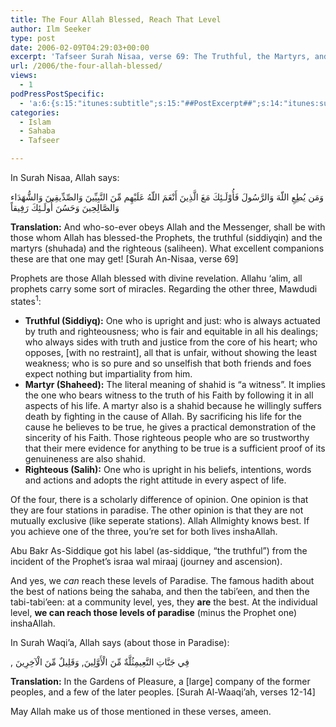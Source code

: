 ```yaml
---
title: The Four Allah Blessed, Reach That Level
author: Ilm Seeker
type: post
date: 2006-02-09T04:29:03+00:00
excerpt: 'Tafseer Surah Nisaa, verse 69: The Truthful, the Martyrs, and the Righteous.  We can be among those mentioned.'
url: /2006/the-four-allah-blessed/
views:
  - 1
podPressPostSpecific:
  - 'a:6:{s:15:"itunes:subtitle";s:15:"##PostExcerpt##";s:14:"itunes:summary";s:15:"##PostExcerpt##";s:15:"itunes:keywords";s:17:"##WordPressCats##";s:13:"itunes:author";s:10:"##Global##";s:15:"itunes:explicit";s:7:"Default";s:12:"itunes:block";s:7:"Default";}'
categories:
  - Islam
  - Sahaba
  - Tafseer

---
```

In Surah Nisaa, Allah says:

<div class="quran">
  وَمَن يُطِعِ اللّهَ وَالرَّسُولَ فَأُوْلَـئِكَ مَعَ الَّذِينَ أَنْعَمَ اللّهُ عَلَيْهِم مِّنَ النَّبِيِّينَ وَالصِّدِّيقِينَ وَالشُّهَدَاء وَالصَّالِحِينَ وَحَسُنَ أُولَـئِكَ رَفِيقاً
</div>

**Translation:** And who-so-ever obeys Allah and the Messenger, shall be with those whom Allah has blessed-the Prophets, the truthful (siddiyqin) and the martyrs (shuhada) and the righteous (saliheen). What excellent companions these are that one may get! [Surah An-Nisaa, verse 69]

Prophets are those Allah blessed with divine revelation. Allahu &#8216;alim, all prophets carry some sort of miracles. Regarding the other three, Mawdudi states<sup>1</sup>:

  * **Truthful (Siddiyq):** One who is upright and just: who is always actuated by truth and righteousness; who is fair and equitable in all his dealings; who always sides with truth and justice from the core of his heart; who opposes, [with no restraint], all that is unfair, without showing the least weakness; who is so pure and so unselfish that both friends and foes expect nothing but impartiality from him.
  * **Martyr (Shaheed):** The literal meaning of shahid is &#8220;a witness&#8221;. It implies the one who bears witness to the truth of his Faith by following it in all aspects of his life. A martyr also is a shahid because he willingly suffers death by fighting in the cause of Allah. By sacrificing his life for the cause he believes to be true, he gives a practical demonstration of the sincerity of his Faith. Those righteous people who are so trustworthy that their mere evidence for anything to be true is a sufficient proof of its genuineness are also shahid.
  * **Righteous (Salih):** One who is upright in his beliefs, intentions, words and actions and adopts the right attitude in every aspect of life.

Of the four, there is a scholarly difference of opinion. One opinion is that they are four stations in paradise. The other opinion is that they are not mutually exclusive (like seperate stations). Allah Allmighty knows best. If you achieve one of the three, you&#8217;re set for both lives inshaAllah.

Abu Bakr As-Siddique got his label (as-siddique, &#8220;the truthful&#8221;) from the incident of the Prophet&#8217;s israa wal miraaj (journey and ascension).

And yes, we _can_ reach these levels of Paradise. The famous hadith about the best of nations being the sahaba, and then the tabi&#8217;een, and then the tabi-tabi&#8217;een: at a community level, yes, they **are** the best. At the individual level, **we can reach those levels of paradise** (minus the Prophet one) inshaAllah.

In Surah Waqi&#8217;a, Allah says (about those in Paradise):

<div class="quran">
  , فِي جَنَّاتِ النَّعِيمِثُلَّةٌ مِّنَ الْأَوَّلِينَ, وَقَلِيلٌ مِّنَ الْآخِرِينَ
</div>

**Translation:** In the Gardens of Pleasure, a [large] company of the former peoples, and a few of the later peoples. [Surah Al-Waaqi&#8217;ah, verses 12-14]

May Allah make us of those mentioned in these verses, ameen.